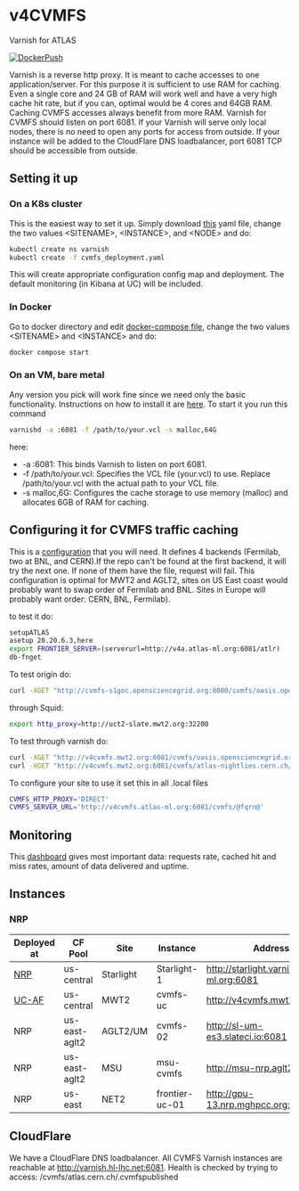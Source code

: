 # v4CVMFS

Varnish for ATLAS

[![DockerPush](https://github.com/ivukotic/v4A/actions/workflows/DockerPush.yml/badge.svg?branch=cvmfs-no-snmp)](https://github.com/ivukotic/v4A/actions/workflows/DockerPush.yml)

Varnish is a reverse http proxy. It is meant to cache accesses to one application/server. For this purpose it is sufficient to use RAM for caching.
Even a single core and 24 GB of RAM will work well and have a very high cache hit rate, but if you can, optimal would be 4 cores and 64GB RAM. Caching CVMFS accesses always benefit from more RAM.
Varnish for CVMFS should listen on port 6081.
If your Varnish will serve only local nodes, there is no need to open any ports for access from outside. If your instance will be added to the CloudFlare DNS loadbalancer, port 6081 TCP should be accessible from outside.

## Setting it up

### On a K8s cluster

This is the easiest way to set it up. Simply download [this](kube/cvmfs_deployment.yaml) yaml file, change the two values \<SITENAME\>, \<INSTANCE\>, and \<NODE\> and do:

```bash
kubectl create ns varnish
kubectl create -f cvmfs_deployment.yaml
```

This will create appropriate configuration config map and deployment. The default monitoring (in Kibana at UC) will be included.

### In Docker

Go to docker directory and edit [docker-compose file](docker/docker-compose.yaml), change the two values \<SITENAME\> and \<INSTANCE\> and do:

```bash
docker compose start
```

### On an VM, bare metal

Any version you pick will work fine since we need only the basic functionality. Instructions on how to install it are [here](https://varnish-cache.org/docs/trunk/installation/index.html).
To start it you run this command

```bash
varnishd -a :6081 -f /path/to/your.vcl -s malloc,64G
```

here:

* -a :6081: This binds Varnish to listen on port 6081.
* -f /path/to/your.vcl: Specifies the VCL file (your.vcl) to use. Replace /path/to/your.vcl with the actual path to your VCL file.
* -s malloc,6G: Configures the cache storage to use memory (malloc) and allocates 6GB of RAM for caching.

## Configuring it for CVMFS traffic caching

This is a [configuration](default.vcl) that you will need. It defines 4 backends (Fermilab, two at BNL, and CERN).If the repo can't be found at the first backend, it will try the next one. If none of them have the file, request will fail. This configuration is optimal for MWT2 and AGLT2, sites on US East coast would probably want to swap order of Fermilab and BNL. Sites in Europe will probably want order: CERN, BNL, Fermilab).

to test it do:

```sh
setupATLAS
asetup 20.20.6.3,here
export FRONTIER_SERVER=(serverurl=http://v4a.atlas-ml.org:6081/atlr)
db-fnget
```

To test origin do:

```bash
curl -XGET "http://cvmfs-s1goc.opensciencegrid.org:8000/cvmfs/oasis.opensciencegrid.org/.cvmfspublished"
```

through Squid:

```bash
export http_proxy=http://uct2-slate.mwt2.org:32200
```

To test through varnish do:

```bash
curl -XGET "http://v4cvmfs.mwt2.org:6081/cvmfs/oasis.opensciencegrid.org/.cvmfspublished"
curl -XGET "http://v4cvmfs.mwt2.org:6081/cvmfs/atlas-nightlies.cern.ch/.cvmfspublished"
```

To configure your site to use it set this in all .local files

```sh
CVMFS_HTTP_PROXY='DIRECT'
CVMFS_SERVER_URL='http://v4cvmfs.atlas-ml.org:6081/cvmfs/@fqrn@'
```

## Monitoring

This [dashboard](https://atlas-kibana.mwt2.org:5601/s/varnish/app/r/s/gol0t) gives most important data: requests rate, cached hit and miss rates, amount of data delivered and uptime.

## Instances

### NRP

| **Deployed at** | **CF Pool** | **Site** | **Instance** | **Address** |
| --------------- | ----------- | -------- | ------------ | ----------- |
| [NRP](https://github.com/maniaclab/NRP) | us-central | Starlight | Starlight-1 | <http://starlight.varnish.atlas-ml.org:6081> |
| [UC-AF](https://github.com/maniaclab/flux_apps) |  us-central     | MWT2 | cvmfs-uc | <http://v4cvmfs.mwt2.org:6081> |
| NRP | us-east-aglt2    | AGLT2/UM  | cvmfs-02 | <http://sl-um-es3.slateci.io:6081> |
| NRP | us-east-aglt2    | MSU | msu-cvmfs | <http://msu-nrp.aglt2.org:6081> |
| NRP | us-east    | NET2 | frontier-uc-01 | <http://gpu-13.nrp.mghpcc.org:6081> |

## CloudFlare

We have a CloudFlare DNS loadbalancer.
All CVMFS Varnish instances are reachable at <http://varnish.hl-lhc.net:6081>.
Health is checked by trying to access: /cvmfs/atlas.cern.ch/.cvmfspublished
